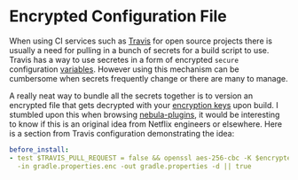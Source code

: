 # Encrypted Configuration File

When using CI services such as [Travis](https://travis-ci.org/) for open source projects there is usually a need for pulling in a bunch of secrets for a build script to use. Travis has a way to use secretes in a form of encrypted `secure` configuration [variables](https://docs.travis-ci.com/user/environment-variables/#Encrypted-Variables). However using this mechanism can be cumbersome when secrets frequently change or there are many to manage.

A really neat way to bundle all the secrets together is to version an encrypted file that gets decrypted with your [encryption keys](https://docs.travis-ci.com/user/encryption-keys/) upon build. I stumbled upon this when browsing [nebula-plugins](https://github.com/nebula-plugins), it would be interesting to know if this is an original idea from Netflix engineers or elsewhere. Here is a section from Travis configuration demonstrating the idea:

```yaml
before_install:
- test $TRAVIS_PULL_REQUEST = false && openssl aes-256-cbc -K $encrypted_514f58adac47_key -iv $encrypted_514f58adac47_iv
  -in gradle.properties.enc -out gradle.properties -d || true
```
